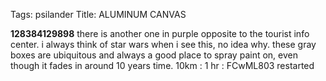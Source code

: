 Tags: psilander
Title: ALUMINUM CANVAS
  
**128384129898** there is another one in purple opposite to the tourist info center. i always think of star wars when i see this, no idea why. these gray boxes are ubiquitous and always a good place to spray paint on, even though it fades in around 10 years time. 10km : 1 hr : FCwML803 restarted